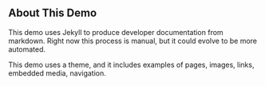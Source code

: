 ## About This Demo

This demo uses Jekyll to produce developer documentation from markdown. Right now this process is manual, but it could evolve to be more automated. 

This demo uses a theme, and it includes examples of pages, images, links, embedded media, navigation.


